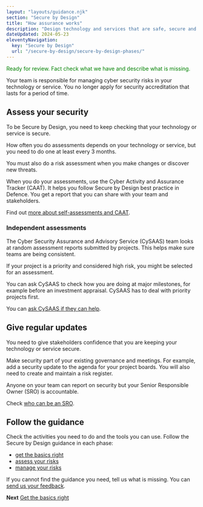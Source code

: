 ```yaml
---
layout: "layouts/guidance.njk"
section: "Secure by Design"
title: "How assurance works"
description: "Design technology and services that are safe, secure and resilient to cyber attack."
dateUpdated: 2024-05-23
eleventyNavigation:
  key: "Secure by Design"
  url: "/secure-by-design/secure-by-design-phases/"
---
```

<p class="govuk-body" style="color:green">
Ready for review. Fact check what we have and describe what is missing.
</p> 

Your team is responsible for managing cyber security risks in your technology or service. You no longer apply for security accreditation that lasts for a period of time. 

## Assess your security

To be Secure by Design, you need to keep checking that your technology or service is secure. 

How often you do assessments depends on your technology or service, but you need to do one at least every 3 months.

You must also do a risk assessment when you make changes or discover new threats.

When you do your assessments, use the Cyber Activity and Assurance Tracker (CAAT). It helps you follow Secure by Design best practice in Defence. You get a report that you can share with your team and stakeholders.

Find out [more about self-assessments and CAAT](). 

### Independent assessments

The Cyber Security Assurance and Advisory Service (CySAAS) team looks at random assessment reports submitted by projects. This helps make sure teams are being consistent. 

If your project is a priority and considered high risk, you might be selected for an assessment.  

You can ask CySAAS to check how you are doing at major milestones, for example before an investment appraisal. CySAAS has to deal with priority projects first. 

You can [ask CySAAS if they can help]().


## Give regular updates

You need to give stakeholders confidence that you are keeping your technology or service secure. 

Make security part of your existing governance and meetings. For example, add a security update to the agenda for your project boards. You will also need to create and maintain a risk register. 

Anyone on your team can report on security but your Senior Responsible Owner (SRO) is accountable. 

Check [who can be an SRO](/secure-by-design-phases/who-needs-to-do-this).

## Follow the guidance

Check the activities you need to do and the tools you can use. Follow the Secure by Design guidance in each phase: 
 
- [get the basics right]()
- [assess your risks]()
- [manage your risks]()

If you cannot find the guidance you need, tell us what is missing. You can [send us your feedback](). 


**Next**
[Get the basics right](/secure-by-design/get-the-basics-right/)
